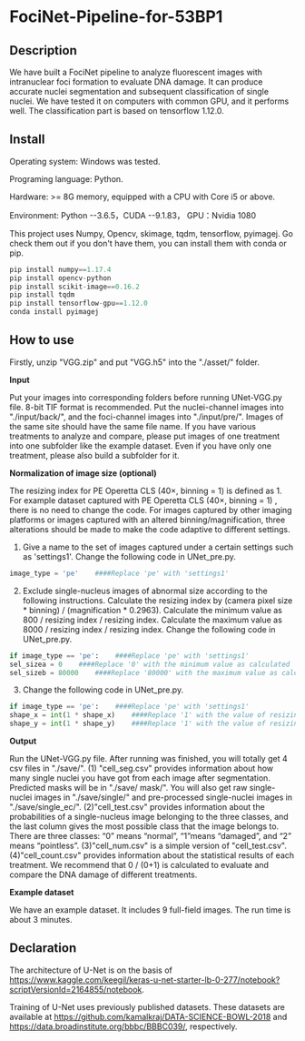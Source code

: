 # FociNet-Pipeline-for-53BP1

## **Description**

We have built a FociNet pipeline to analyze fluorescent images with intranuclear foci formation to evaluate DNA damage. It can produce accurate nuclei segmentation and subsequent classification of single nuclei. We have tested it on computers with common GPU, and it performs well. The classification part is based on tensorflow 1.12.0.

## **Install**

Operating system: Windows was tested.

Programing language: Python.

Hardware: >= 8G memory, equipped with a CPU with Core i5 or above.

Environment: Python --3.6.5，CUDA --9.1.83， GPU：Nvidia 1080

This project uses Numpy, Opencv, skimage, tqdm, tensorflow, pyimagej. Go check them out if you don't have them, you can install them with conda or pip. 

```python
pip install numpy==1.17.4
pip install opencv-python
pip install scikit-image==0.16.2
pip install tqdm
pip install tensorflow-gpu==1.12.0
conda install pyimagej
```

## **How to use**

Firstly, unzip "VGG.zip" and put "VGG.h5" into the "./asset/" folder.

**Input**

Put your images into corresponding folders before running UNet-VGG.py file. 8-bit TIF format is recommended. Put the nuclei-channel images into "./input/back/", and the foci-channel images into "./input/pre/". Images of the same site should have the same file name. If you have various treatments to analyze and compare, please put images of one treatment into one subfolder like the example dataset. Even if you have only one treatment, please also build a subfolder for it. 

**Normalization of image size (optional)**

The resizing index for PE Operetta CLS (40×, binning = 1) is defined as 1. For example dataset captured with PE Operetta CLS (40×, binning = 1) , there is no need to change the code. For images captured by other imaging platforms or images captured with an altered binning/magnification, three alterations should be made to make the code adaptive to different settings.
1. Give a name to the set of images captured under a certain settings such as 'settings1'. Change the following code in UNet_pre.py. 

  ```python
  image_type = 'pe'    ####Replace 'pe' with 'settings1'
  ```

2. Exclude single-nucleus images of abnormal size according to the following instructions. Calculate the resizing index by (camera pixel size * binning) / (magnification * 0.2963). Calculate the minimum value as 800 / resizing index / resizing index. Calculate the maximum value as 8000 / resizing index / resizing index. Change the following code in UNet_pre.py. 

  ```python
  if image_type == 'pe':    ####Replace 'pe' with 'settings1'
  sel_sizea = 0    ####Replace '0' with the minimum value as calculated
  sel_sizeb = 80000    ####Replace '80000' with the maximum value as calculated
  ```

3. Change the following code in UNet_pre.py. 

  ```python
  if image_type == 'pe':    ####Replace 'pe' with 'settings1'
  shape_x = int(1 * shape_x)    ####Replace '1' with the value of resizing index as calculated
  shape_y = int(1 * shape_y)    ####Replace '1' with the value of resizing index as calculated
  ```

**Output**

Run the UNet-VGG.py file. After running was finished, you will totally get 4 csv files in "./save/". (1) "cell_seg.csv" provides information about how many single nuclei you have got from each image after segmentation. Predicted masks will be in "./save/ mask/". You will also get raw single-nuclei images in "./save/single/" and pre-processed single-nuclei images in "./save/single_ec/". (2)"cell_test.csv" provides information about the probabilities of a single-nucleus image belonging to the three classes, and the last column gives the most possible class that the image belongs to. There are three classes: “0” means “normal”, “1”means “damaged”, and “2” means “pointless”. (3)"cell_num.csv" is  a simple version of "cell_test.csv". (4)"cell_count.csv" provides information about the statistical results of each treatment. We recommend that 0 / (0+1) is calculated to evaluate and compare the DNA damage of different treatments.

**Example dataset**

We have an example dataset. It includes 9 full-field images. The run time is about 3 minutes.

## **Declaration**

The architecture of U-Net is on the basis of https://www.kaggle.com/keegil/keras-u-net-starter-lb-0-277/notebook?scriptVersionId=2164855/notebook.

Training of U-Net uses previously published datasets. These datasets are available at https://github.com/kamalkraj/DATA-SCIENCE-BOWL-2018
and https://data.broadinstitute.org/bbbc/BBBC039/,
respectively.
